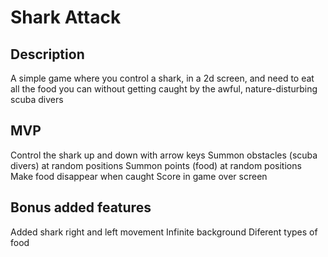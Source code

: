 # Shark Attack

## Description
A simple game where you control a shark, in a 2d screen, and need to eat all the food you can without getting caught by the awful, nature-disturbing scuba divers

## MVP
Control the shark up and down with arrow keys
Summon obstacles (scuba divers) at random positions
Summon points (food) at random positions
Make food disappear when caught
Score in game over screen

## Bonus added features
Added shark right and left movement
Infinite background
Diferent types of food

